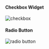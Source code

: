 #### Checkbox Widget
![checkbox](https://user-images.githubusercontent.com/69578414/135119642-0c85fdbe-0913-4eb8-b456-8bd4f5aa2d3d.PNG)

#### Radio Button
![radio button](https://user-images.githubusercontent.com/69578414/135212977-68b180e0-3228-406c-9807-a1ce7aaa7dbe.PNG)

